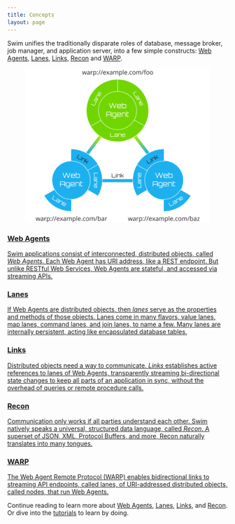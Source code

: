 ```yaml
---
title: Concepts
layout: page
---
```


Swim unifies the traditionally disparate roles of database, message broker, job manager, and application server, into a few simple constructs: <a href="/concepts/agents">Web Agents</a>, <a href="/concepts/lanes">Lanes</a>, <a href="/concepts/links">Links</a>, <a href="/concepts/recon">Recon</a> and <a href="/concepts/warp">WARP</a>.
</article>

<div class="row">
  <figure class="col col-12 text-center">
    <img src="/assets/images/agents-lanes-links.svg" style="max-width: 100%">
  </figure>
</div>

<div class="feature-stack">
  <a href="/concepts/agents" class="feature-block feature-block-left">
    <div class="feature-graphic">
    </div>
    <div class="feature-description">
      <h3>Web Agents</h3>
      <p>Swim applications consist of interconnected, distributed objects, called <em>Web Agents</em>. Each Web Agent has URI address, like a REST endpoint. But unlike RESTful Web Services, Web Agents are stateful, and accessed via streaming APIs.</p>
    </div>
  </a>
  <a href="/concepts/lanes" class="feature-block feature-block-right">
    <div class="feature-graphic">
    </div>
    <div class="feature-description">
      <h3>Lanes</h3>
      <p>If Web Agents are distributed objects, then <em>lanes</em> serve as the properties and methods of those objects. Lanes come in many flavors, value lanes, map lanes, command lanes, and join lanes, to name a few. Many lanes are internally persistent, acting like encapsulated database tables.</p>
    </div>
  </a>
  <a href="/concepts/links" class="feature-block feature-block-left">
    <div class="feature-graphic">
    </div>
    <div class="feature-description">
      <h3>Links</h3>
      <p>Distributed objects need a way to communicate. <em>Links</em> establishes active references to lanes of Web Agents, transparently streaming bi-directional state changes to keep all parts of an application in sync, without the overhead of queries or remote procedure calls.</p>
    </div>
  </a>
  <a href="/concepts/recon" class="feature-block feature-block-right">
    <div class="feature-graphic">
    </div>
    <div class="feature-description">
      <h3>Recon</h3>
      <p>Communication only works if all parties understand each other. Swim natively speaks a universal, structured data language, called <em>Recon</em>. A superset of JSON, XML, Protocol Buffers, and more, Recon naturally translates into many tongues.</p>
    </div>
  </a>
  <a href="/concepts/warp" class="feature-block feature-block-right">
    <div class="feature-graphic">
    </div>
    <div class="feature-description">
      <h3>WARP</h3>
      <p>
        The Web Agent Remote Protocol (WARP) enables bidirectional links to streaming API endpoints, called lanes, of URI-addressed distributed objects, called nodes, that run Web Agents.</p>
    </div>
  </a>
</div>

Continue reading to learn more about <a href="/concepts/agents">Web Agents</a>, <a href="/concepts/lanes">Lanes</a>, <a href="/concepts/links">Links</a>, and <a href="/concepts/recon">Recon</a>. Or dive into the <a href="/tutorials">tutorials</a> to learn by doing.
